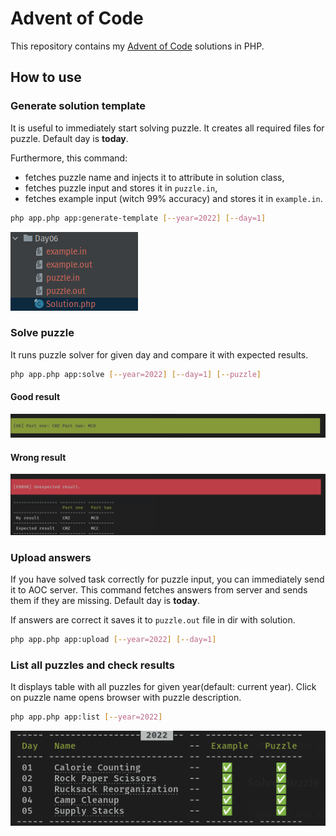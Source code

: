 # Advent of Code

This repository contains my [Advent of Code](https://adventofcode.com/) solutions in PHP.

## How to use
### Generate solution template

It is useful to immediately start solving puzzle. It creates all required files for puzzle. Default day is **today**. 

Furthermore, this command:
- fetches puzzle name and injects it to attribute in solution class,
- fetches puzzle input and stores it in `puzzle.in`,
- fetches example input (witch 99% accuracy) and stores it in `example.in`.

```bash
php app.php app:generate-template [--year=2022] [--day=1]
```

![generate-template-command-outcome.png](resources/generate-template-command-outcome.png)

### Solve puzzle

It runs puzzle solver for given day and compare it with expected results.

```bash
php app.php app:solve [--year=2022] [--day=1] [--puzzle]
```

#### Good result
![solve-command-good-result.png](resources/solve-command-good-result.png)

#### Wrong result
![solve-command-wrong-result.png](resources/solve-command-wrong-result.png)

### Upload answers

If you have solved task correctly for puzzle input, you can immediately send it to AOC server. This command fetches answers from server and sends them if they are missing. Default day is **today**. 

If answers are correct it saves it to `puzzle.out` file in dir with solution.

```bash
php app.php app:upload [--year=2022] [--day=1]
```

### List all puzzles and check results
It displays table with all puzzles for given year(default: current year). Click on puzzle name opens browser with puzzle description.

```bash
php app.php app:list [--year=2022]
```
![list-command.png](resources/list-command.png)
